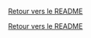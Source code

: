 
[Retour vers le README](https://github.com/CalcagnoLoic/aide_memoire/blob/main/README.md)

[Retour vers le README](https://github.com/CalcagnoLoic/aide_memoire/blob/main/README.md)